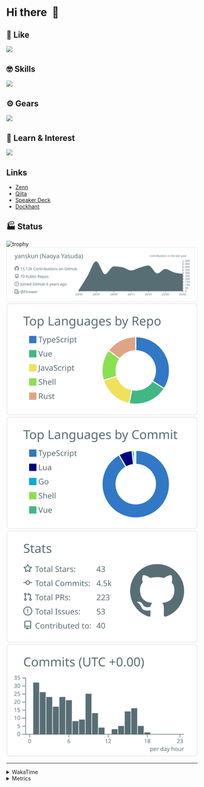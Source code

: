 # Hi there&nbsp; :wave:

## 💌 Like
<img src="https://go-skill-icons.vercel.app/api/icons?i=github" />

## 🤓 Skills
<img src="https://go-skill-icons.vercel.app/api/icons?i=js,ts,vue,nuxtjs,react,nextjs,go,lua,git" />

## ⚙️ Gears
<img src="https://go-skill-icons.vercel.app/api/icons?i=neovim,vscode,githubcopilot,alacritty,tmux" />

## 📖 Learn & Interest
<img src="https://go-skill-icons.vercel.app/api/icons?i=rust,deno,css,zig,playwright,githubactions,storybook,netlify,eslint" />

## Links
- [Zenn](https://zenn.dev/yanskun)
- [Qiita](https://qiita.com/yanskun)
- [Speaker Deck](https://speakerdeck.com/yanskun)
- [Dockhant](https://www.dockhunt.com/users/yanskun)

<!-- https://github.com/ryo-ma/github-profile-trophy -->

## 🏭 Status

<img src="https://github-profile-trophy.vercel.app/?username=yanskun&theme=onedark&row=1" alt="trophy">

<!-- https://github.com/vn7n24fzkq/github-profile-summary-cards -->
<picture>
  <source media="(prefers-color-scheme: dark)" srcset="https://raw.githubusercontent.com/yanskun/yanskun/master/profile-summary-card-output/nord_dark/0-profile-details.svg">
 <img src="https://raw.githubusercontent.com/yanskun/yanskun/master/profile-summary-card-output/default/0-profile-details.svg">
</picture>
<br>
<picture>
  <source media="(prefers-color-scheme: dark)" srcset="https://raw.githubusercontent.com/yanskun/yanskun/master/profile-summary-card-output/nord_dark/1-repos-per-language.svg">
 <img src="https://raw.githubusercontent.com/yanskun/yanskun/master/profile-summary-card-output/default/1-repos-per-language.svg">
</picture>
<picture>
  <source media="(prefers-color-scheme: dark)" srcset="https://raw.githubusercontent.com/yanskun/yanskun/master/profile-summary-card-output/nord_dark/2-most-commit-language.svg">
 <img src="https://raw.githubusercontent.com/yanskun/yanskun/master/profile-summary-card-output/default/2-most-commit-language.svg">
</picture>
<br>
<picture>
  <source media="(prefers-color-scheme: dark)" srcset="https://raw.githubusercontent.com/yanskun/yanskun/master/profile-summary-card-output/nord_dark/3-stats.svg">
 <img src="https://raw.githubusercontent.com/yanskun/yanskun/master/profile-summary-card-output/default/3-stats.svg">
</picture>
<picture>
  <source media="(prefers-color-scheme: dark)" srcset="https://raw.githubusercontent.com/yanskun/yanskun/master/profile-summary-card-output/nord_dark/4-productive-time.svg">
 <img src="https://raw.githubusercontent.com/yanskun/yanskun/master/profile-summary-card-output/default/4-productive-time.svg">
</picture>

---

<details>
  <summary>WakaTime</summary>
<!--START_SECTION:waka-->
![Code Time](http://img.shields.io/badge/Code%20Time-2%2C190%20hrs%2022%20mins-blue)

**🐱 My GitHub Data** 

> 📦 147.1 kB Used in GitHub's Storage 
 > 
> 🏆 1,690 Contributions in the Year 2025
 > 
> 💼 Opted to Hire
 > 
> 📜 130 Public Repositories 
 > 
> 🔑 4 Private Repositories 
 > 
**I'm an Early 🐤** 

```text
🌞 Morning                18560 commits       ████░░░░░░░░░░░░░░░░░░░░░   15.83 % 
🌆 Daytime                69984 commits       ███████████████░░░░░░░░░░   59.67 % 
🌃 Evening                25066 commits       █████░░░░░░░░░░░░░░░░░░░░   21.37 % 
🌙 Night                  3672 commits        █░░░░░░░░░░░░░░░░░░░░░░░░   03.13 % 
```
📅 **I'm Most Productive on Tuesday** 

```text
Monday                   18338 commits       ████░░░░░░░░░░░░░░░░░░░░░   15.64 % 
Tuesday                  25761 commits       █████░░░░░░░░░░░░░░░░░░░░   21.97 % 
Wednesday                24161 commits       █████░░░░░░░░░░░░░░░░░░░░   20.60 % 
Thursday                 22096 commits       █████░░░░░░░░░░░░░░░░░░░░   18.84 % 
Friday                   20981 commits       ████░░░░░░░░░░░░░░░░░░░░░   17.89 % 
Saturday                 2314 commits        ░░░░░░░░░░░░░░░░░░░░░░░░░   01.97 % 
Sunday                   3631 commits        █░░░░░░░░░░░░░░░░░░░░░░░░   03.10 % 
```


📊 **This Week I Spent My Time On** 

```text
🕑︎ Time Zone: Asia/Tokyo

💬 Programming Languages: 
TypeScript               23 hrs 11 mins      ███████████████████████░░   90.18 % 
Other                    1 hr 18 mins        █░░░░░░░░░░░░░░░░░░░░░░░░   05.10 % 
Lua                      21 mins             ░░░░░░░░░░░░░░░░░░░░░░░░░   01.40 % 
zsh                      13 mins             ░░░░░░░░░░░░░░░░░░░░░░░░░   00.85 % 
JSON                     13 mins             ░░░░░░░░░░░░░░░░░░░░░░░░░   00.85 % 

🔥 Editors: 
Neovim                   21 hrs 7 mins       █████████████████████░░░░   82.17 % 
VS Code                  4 hrs 35 mins       ████░░░░░░░░░░░░░░░░░░░░░   17.83 % 

💻 Operating System: 
Mac                      25 hrs 42 mins      █████████████████████████   100.00 % 
```


 Last Updated on 29/05/2025 05:22:42 UTC
<!--END_SECTION:waka-->
</details>

<details>
  <summary>Metrics</summary>
  <img src="https://github.com/yanskun/yanskun/blob/main/github-metrics.svg" alt="Metrics">
</details>
